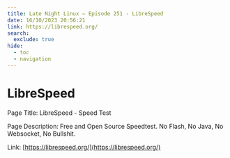 ```yaml
---
title: Late Night Linux – Episode 251 - LibreSpeed
date: 16/10/2023 20:56:21
link: https://librespeed.org/
search:
  exclude: true
hide:
  - toc
  - navigation
---
```


# LibreSpeed

Page Title: LibreSpeed - Speed Test

Page Description: Free and Open Source Speedtest. No Flash, No Java, No Websocket, No Bullshit. 

Link: [https://librespeed.org/](https://librespeed.org/)